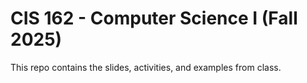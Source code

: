 # CIS 162 - Computer Science I (Fall 2025)

This repo contains the slides, activities, and examples from class. 
